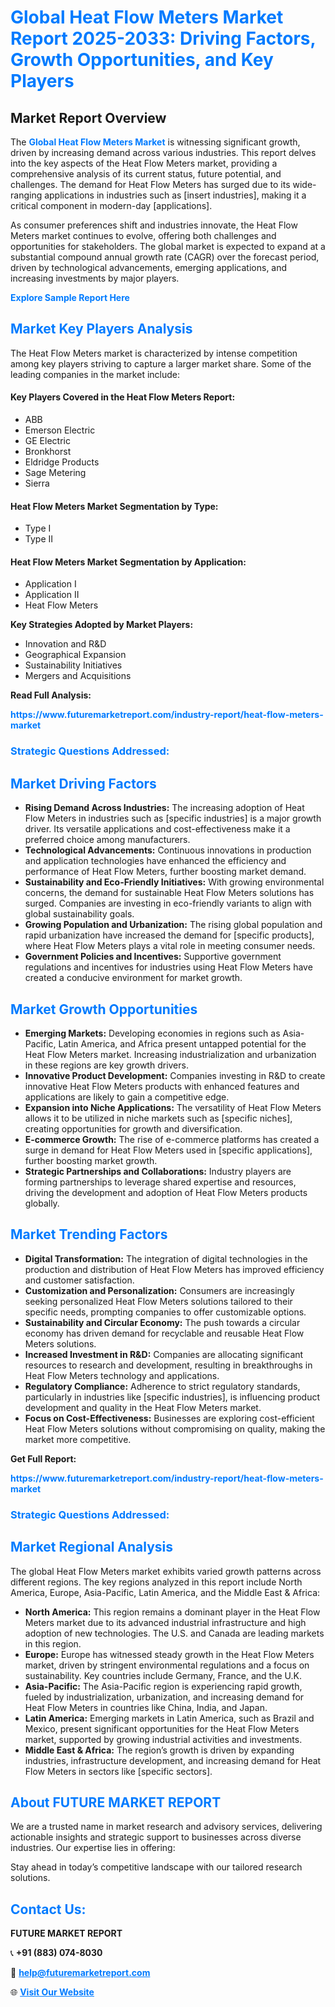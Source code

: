 <h1 style="color: #007BFF;">Global Heat Flow Meters Market Report 2025-2033: Driving Factors, Growth Opportunities, and Key Players</h1>

<section id="overview">
<h2>Market Report Overview</h2>
<p>The <a href="https://www.futuremarketreport.com/industry-report/heat-flow-meters-market" style="color: #007BFF; text-decoration: none;"><strong>Global Heat Flow Meters Market</strong></a> is witnessing significant growth, driven by increasing demand across various industries. This report delves into the key aspects of the Heat Flow Meters market, providing a comprehensive analysis of its current status, future potential, and challenges. The demand for Heat Flow Meters has surged due to its wide-ranging applications in industries such as [insert industries], making it a critical component in modern-day [applications].</p>
<p>As consumer preferences shift and industries innovate, the Heat Flow Meters market continues to evolve, offering both challenges and opportunities for stakeholders. The global market is expected to expand at a substantial compound annual growth rate (CAGR) over the forecast period, driven by technological advancements, emerging applications, and increasing investments by major players.</p>
</section>

<section id="overview">
<p><a href="https://www.futuremarketreport.com/request-sample/reportId=112763" style="color: #007BFF; text-decoration: none;"><strong>Explore Sample Report Here</strong></a></p>
</section>

<section id="key-players">
<h2 style="color: #007BFF;">Market Key Players Analysis</h2>
<p>The Heat Flow Meters market is characterized by intense competition among key players striving to capture a larger market share. Some of the leading companies in the market include:</p>
<h4>Key Players Covered in the Heat Flow Meters Report:</h4>
<ul><li>ABB</li><li>Emerson Electric</li><li>GE Electric</li><li>Bronkhorst</li><li>Eldridge Products</li><li>Sage Metering</li><li>Sierra</li></ul>
<h4>Heat Flow Meters Market Segmentation by Type:</h4>
<ul><li>Type I</li><li>Type II</li></ul>

<h4>Heat Flow Meters Market Segmentation by Application:</h4>
<ul><li>Application I</li><li>Application II</li><li>Heat Flow Meters</li></ul>
<p><strong>Key Strategies Adopted by Market Players:</strong></p>
<ul>
<li>Innovation and R&D</li>
<li>Geographical Expansion</li>
<li>Sustainability Initiatives</li>
<li>Mergers and Acquisitions</li>
</ul>
</section>

<section>
<p><strong>Read Full Analysis: </strong></p><a href="https://www.futuremarketreport.com/industry-report/heat-flow-meters-market" style="color: #007BFF; text-decoration: none;"><strong>https://www.futuremarketreport.com/industry-report/heat-flow-meters-market</strong></a>
<h3 style="color: #007BFF;">Strategic Questions Addressed:</h3>
</section>

<section id="driving-factors">
<h2 style="color: #007BFF;">Market Driving Factors</h2>
<ul>
<li><strong>Rising Demand Across Industries:</strong> The increasing adoption of Heat Flow Meters in industries such as [specific industries] is a major growth driver. Its versatile applications and cost-effectiveness make it a preferred choice among manufacturers.</li>
<li><strong>Technological Advancements:</strong> Continuous innovations in production and application technologies have enhanced the efficiency and performance of Heat Flow Meters, further boosting market demand.</li>
<li><strong>Sustainability and Eco-Friendly Initiatives:</strong> With growing environmental concerns, the demand for sustainable Heat Flow Meters solutions has surged. Companies are investing in eco-friendly variants to align with global sustainability goals.</li>
<li><strong>Growing Population and Urbanization:</strong> The rising global population and rapid urbanization have increased the demand for [specific products], where Heat Flow Meters plays a vital role in meeting consumer needs.</li>
<li><strong>Government Policies and Incentives:</strong> Supportive government regulations and incentives for industries using Heat Flow Meters have created a conducive environment for market growth.</li>
</ul>
</section>

<section id="growth-opportunities">
<h2 style="color: #007BFF;">Market Growth Opportunities</h2>
<ul>
<li><strong>Emerging Markets:</strong> Developing economies in regions such as Asia-Pacific, Latin America, and Africa present untapped potential for the Heat Flow Meters market. Increasing industrialization and urbanization in these regions are key growth drivers.</li>
<li><strong>Innovative Product Development:</strong> Companies investing in R&D to create innovative Heat Flow Meters products with enhanced features and applications are likely to gain a competitive edge.</li>
<li><strong>Expansion into Niche Applications:</strong> The versatility of Heat Flow Meters allows it to be utilized in niche markets such as [specific niches], creating opportunities for growth and diversification.</li>
<li><strong>E-commerce Growth:</strong> The rise of e-commerce platforms has created a surge in demand for Heat Flow Meters used in [specific applications], further boosting market growth.</li>
<li><strong>Strategic Partnerships and Collaborations:</strong> Industry players are forming partnerships to leverage shared expertise and resources, driving the development and adoption of Heat Flow Meters products globally.</li>
</ul>
</section>

<section id="trending-factors">
<h2 style="color: #007BFF;">Market Trending Factors</h2>
<ul>
<li><strong>Digital Transformation:</strong> The integration of digital technologies in the production and distribution of Heat Flow Meters has improved efficiency and customer satisfaction.</li>
<li><strong>Customization and Personalization:</strong> Consumers are increasingly seeking personalized Heat Flow Meters solutions tailored to their specific needs, prompting companies to offer customizable options.</li>
<li><strong>Sustainability and Circular Economy:</strong> The push towards a circular economy has driven demand for recyclable and reusable Heat Flow Meters solutions.</li>
<li><strong>Increased Investment in R&D:</strong> Companies are allocating significant resources to research and development, resulting in breakthroughs in Heat Flow Meters technology and applications.</li>
<li><strong>Regulatory Compliance:</strong> Adherence to strict regulatory standards, particularly in industries like [specific industries], is influencing product development and quality in the Heat Flow Meters market.</li>
<li><strong>Focus on Cost-Effectiveness:</strong> Businesses are exploring cost-efficient Heat Flow Meters solutions without compromising on quality, making the market more competitive.</li>
</ul>
</section>

<section>
<p><strong>Get Full Report: </strong></p><a href="https://www.futuremarketreport.com/industry-report/heat-flow-meters-market" style="color: #007BFF; text-decoration: none;"><strong>https://www.futuremarketreport.com/industry-report/heat-flow-meters-market</strong></a>
<h3 style="color: #007BFF;">Strategic Questions Addressed:</h3>
</section>


<section id="regional-analysis">
<h2 style="color: #007BFF;">Market Regional Analysis</h2>
<p>The global Heat Flow Meters market exhibits varied growth patterns across different regions. The key regions analyzed in this report include North America, Europe, Asia-Pacific, Latin America, and the Middle East & Africa:</p>
<ul>
<li><strong>North America:</strong> This region remains a dominant player in the Heat Flow Meters market due to its advanced industrial infrastructure and high adoption of new technologies. The U.S. and Canada are leading markets in this region.</li>
<li><strong>Europe:</strong> Europe has witnessed steady growth in the Heat Flow Meters market, driven by stringent environmental regulations and a focus on sustainability. Key countries include Germany, France, and the U.K.</li>
<li><strong>Asia-Pacific:</strong> The Asia-Pacific region is experiencing rapid growth, fueled by industrialization, urbanization, and increasing demand for Heat Flow Meters in countries like China, India, and Japan.</li>
<li><strong>Latin America:</strong> Emerging markets in Latin America, such as Brazil and Mexico, present significant opportunities for the Heat Flow Meters market, supported by growing industrial activities and investments.</li>
<li><strong>Middle East & Africa:</strong> The region’s growth is driven by expanding industries, infrastructure development, and increasing demand for Heat Flow Meters in sectors like [specific sectors].</li>
</ul>
</section>

<footer>
<h2 style="color: #007BFF;">About FUTURE MARKET REPORT</h2>
<p>We are a trusted name in market research and advisory services, delivering actionable insights and strategic support to businesses across diverse industries. Our expertise lies in offering:</p>

<p>Stay ahead in today’s competitive landscape with our tailored research solutions.</p>

<h2 style="color: #007BFF;">Contact Us:</h2>
<p><strong>FUTURE MARKET REPORT</strong></p>
<p>📞 <strong>+91 (883) 074-8030</strong></p>
<p>📧 <strong><a href="mailto:help@futuremarketreport.com" style="color: #007BFF;">help@futuremarketreport.com</a></strong></p>
<p>🌐 <strong><a href="https://www.futuremarketreport.com/" style="color: #007BFF;">Visit Our Website</a></strong></p>
</footer>